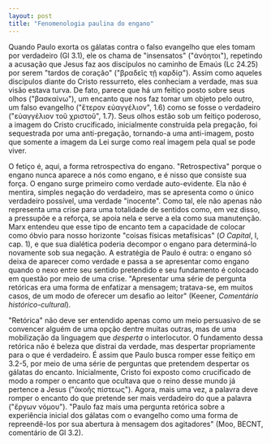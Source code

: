 ```yaml
---
layout: post
title: "Fenomenologia paulina do engano"
---
```


Quando Paulo exorta os gálatas contra o falso evangelho que eles tomam por verdadeiro (Gl 3.1), ele os chama de "insensatos" ("ἀνόητοι"), repetindo a acusação que Jesus faz aos discípulos no caminho de Emaús (Lc 24.25) por serem "tardos de coração" ("βραδεῖς τῇ καρδίᾳ"). Assim como aqueles discípulos diante do Cristo ressurreto, eles conheciam a verdade, mas sua visão estava turva. De fato, parece que há um feitiço posto sobre seus olhos ("βασκαίνω"), um encanto que nos faz tomar um objeto pelo outro, um falso evangelho ("ἕτερον εὐαγγέλιον", 1.6) como se fosse o verdadeiro ("εὐαγγέλιον τοῦ χριστοῦ", 1.7). Seus olhos estão sob um feitiço poderoso, a imagem do Cristo crucificado, inicialmente construída pela pregação, foi sequestrada por uma anti-pregação, tornando-a uma anti-imagem, posto que somente a imagem da Lei surge como real imagem pela qual se pode viver.

O fetiço é, aqui, a forma retrospectiva do engano. "Retrospectiva" porque o engano nunca aparece a nós como engano, e é nisso que consiste sua força. O engano surge primeiro como verdade auto-evidente. Ela não é mentira, simples negação do verdadeiro, mas se apresenta como o único verdadeiro possível, uma verdade "inocente". Como tal, ele não apenas não representa uma crise para uma totalidade de sentidos como, em vez disso, a pressupõe e a reforça, se apoia nela e serve a ela como sua manutenção. Marx entendeu que esse tipo de encanto tem a capacidade de colocar como óbvio para nosso horizonte "coisas físicas metafísicas" (_O Capital_, I, cap. 1), e que sua dialética poderia decompor o engano para determiná-lo novamente sob sua negação. A estratégia de Paulo é outra: o engano só deixa de aparecer como verdade e passa a se apresentar como engano quando o nexo entre seu sentido pretendido e seu fundamento é colocado em questão por meio de uma crise. "Apresentar uma série de pergunta retóricas era uma forma de enfatizar a mensagem; tratava-se, em muitos casos, de um modo de oferecer um desafio ao leitor" (Keener, _Comentário histórico-cultural_).

"Retórica" não deve ser entendido apenas como um meio persuasivo de se convencer alguém de uma opção dentre muitas outras, mas de uma mobilização da linguagem que _desperta_ o interlocutor. O fundamento dessa retórica não é beleza que distrai da verdade, mas despertar propriamente para o que é verdadeiro. É assim que Paulo busca romper esse feitiço em 3.2-5, por meio de uma série de perguntas que pretendem despertar os gálatas do encanto. Inicialmente, Cristo foi exposto como crucificado de modo a romper o encanto que ocultava que o reino desse mundo já pertence a Jesus ("ἀκοῆς πίστεως"). Agora, mais uma vez, a palavra deve romper o encanto do que pretende ser mais verdadeiro do que a palavra ("ἔργων νόμου"). "Paulo faz mais uma pergunta retórica sobre a experiência inicial dos gálatas com o evangelho como uma forma de repreendê-los por sua abertura à mensagem dos agitadores" (Moo, BECNT, comentário de Gl 3.2). 
